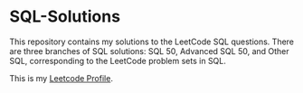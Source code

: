 # SQL-Solutions
This repository contains my solutions to the LeetCode SQL questions.
There are three branches of SQL solutions: SQL 50, Advanced SQL 50, and Other SQL, corresponding to the LeetCode problem sets in SQL.

This is my [Leetcode Profile](https://leetcode.com/u/Rcll/).
